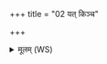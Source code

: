 +++
title = "02 यत् किञ्च"

+++
<details><summary>मूलम् (WS)</summary>

यत् किञ्च पद्वच्छफवद् यत् काण्डि यच्च पुष्पवत् ।  
यदेजति प्रजापतिः सर्वं तद्विषदूषणम् ॥॥ २ ॥  
सिन्धुः पश्चाद्धरुणः सूर्यस्योदयनं पुरः ।  
ततो यदन्तरा विषं तद् वाचा दूषयामसि ॥ ३ ॥
</details>